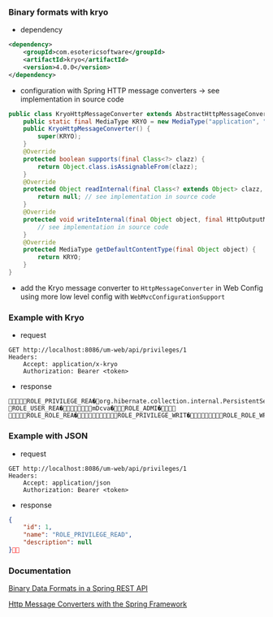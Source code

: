 ### Binary formats with kryo
* dependency
```xml
<dependency>
    <groupId>com.esotericsoftware</groupId>
    <artifactId>kryo</artifactId>
    <version>4.0.0</version>
</dependency>
```
* configuration with Spring HTTP message converters
    -> see implementation in source code
```java
public class KryoHttpMessageConverter extends AbstractHttpMessageConverter<Object> {
    public static final MediaType KRYO = new MediaType("application", "x-kryo");
    public KryoHttpMessageConverter() {
        super(KRYO);
    }
    @Override
    protected boolean supports(final Class<?> clazz) {
        return Object.class.isAssignableFrom(clazz);
    }
    @Override
    protected Object readInternal(final Class<? extends Object> clazz, final HttpInputMessage inputMessage) throws IOException {
        return null; // see implementation in source code
    }
    @Override
    protected void writeInternal(final Object object, final HttpOutputMessage outputMessage) throws IOException {
        // see implementation in source code
    }
    @Override
    protected MediaType getDefaultContentType(final Object object) {
        return KRYO;
    }
}

```
* add the Kryo message converter to `HttpMessageConverter` in Web Config using more low level config with `WebMvcConfigurationSupport`

### Example with Kryo 
* request
``` 
GET http://localhost:8086/um-web/api/privileges/1
Headers:
    Accept: application/x-kryo
    Authorization: Bearer <token>
```

* response 

``` 
ROLE_PRIVILEGE_REA�org.hibernate.collection.internal.PersistentSe�OXJUs�ROLE_USE�
ROLE_USER_REA�mDcva�ROLE_ADMI�	ROLE_ROLE_REA�ROLE_PRIVILEGE_WRIT�ROLE_ROLE_WRIT�ROLE_USER_WRIT�
```

### Example with JSON
 * request
 ``` 
 GET http://localhost:8086/um-web/api/privileges/1
 Headers:
     Accept: application/json
     Authorization: Bearer <token>
 ```
 
 * response 
 
 ```json 
 {
     "id": 1,
     "name": "ROLE_PRIVILEGE_READ",
     "description": null
 }
 ```
 
 ### Documentation
 [Binary Data Formats in a Spring REST API](http://www.baeldung.com/spring-rest-api-with-binary-data-formats)
 
 [Http Message Converters with the Spring Framework](http://www.baeldung.com/spring-httpmessageconverter-rest)